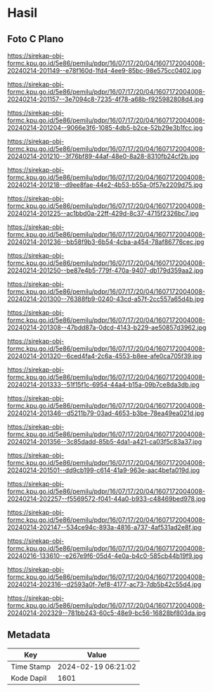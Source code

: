 # Hasil

## Foto C Plano

https://sirekap-obj-formc.kpu.go.id/5e86/pemilu/pdpr/16/07/17/20/04/1607172004008-20240214-201149--e78f160d-1fd4-4ee9-85bc-98e575cc0402.jpg

https://sirekap-obj-formc.kpu.go.id/5e86/pemilu/pdpr/16/07/17/20/04/1607172004008-20240214-201157--3e7094c8-7235-4f78-a68b-f925982808d4.jpg

https://sirekap-obj-formc.kpu.go.id/5e86/pemilu/pdpr/16/07/17/20/04/1607172004008-20240214-201204--9066e3f6-1085-4db5-b2ce-52b29e3b1fcc.jpg

https://sirekap-obj-formc.kpu.go.id/5e86/pemilu/pdpr/16/07/17/20/04/1607172004008-20240214-201210--3f76bf89-44af-48e0-8a28-8310fb24cf2b.jpg

https://sirekap-obj-formc.kpu.go.id/5e86/pemilu/pdpr/16/07/17/20/04/1607172004008-20240214-201218--d9ee8fae-44e2-4b53-b55a-0f57e2209d75.jpg

https://sirekap-obj-formc.kpu.go.id/5e86/pemilu/pdpr/16/07/17/20/04/1607172004008-20240214-201225--ac1bbd0a-22ff-429d-8c37-4715f2326bc7.jpg

https://sirekap-obj-formc.kpu.go.id/5e86/pemilu/pdpr/16/07/17/20/04/1607172004008-20240214-201236--bb58f9b3-6b54-4cba-a454-78af86776cec.jpg

https://sirekap-obj-formc.kpu.go.id/5e86/pemilu/pdpr/16/07/17/20/04/1607172004008-20240214-201250--be87e4b5-779f-470a-9407-db179d359aa2.jpg

https://sirekap-obj-formc.kpu.go.id/5e86/pemilu/pdpr/16/07/17/20/04/1607172004008-20240214-201300--76388fb9-0240-43cd-a57f-2cc557a65d4b.jpg

https://sirekap-obj-formc.kpu.go.id/5e86/pemilu/pdpr/16/07/17/20/04/1607172004008-20240214-201308--47bdd87a-0dcd-4143-b229-ae50857d3962.jpg

https://sirekap-obj-formc.kpu.go.id/5e86/pemilu/pdpr/16/07/17/20/04/1607172004008-20240214-201320--6ced4fa4-2c6a-4553-b8ee-afe0ca705f39.jpg

https://sirekap-obj-formc.kpu.go.id/5e86/pemilu/pdpr/16/07/17/20/04/1607172004008-20240214-201333--51f15f1c-6954-44a4-b15a-09b7ce8da3db.jpg

https://sirekap-obj-formc.kpu.go.id/5e86/pemilu/pdpr/16/07/17/20/04/1607172004008-20240214-201346--d5211b79-03ad-4653-b3be-78ea49ea021d.jpg

https://sirekap-obj-formc.kpu.go.id/5e86/pemilu/pdpr/16/07/17/20/04/1607172004008-20240214-201356--3c85dadd-85b5-4da1-a421-ca03f5c83a37.jpg

https://sirekap-obj-formc.kpu.go.id/5e86/pemilu/pdpr/16/07/17/20/04/1607172004008-20240214-201501--dd9cb199-c614-41a9-963e-aac4befa019d.jpg

https://sirekap-obj-formc.kpu.go.id/5e86/pemilu/pdpr/16/07/17/20/04/1607172004008-20240214-202257--f5569572-f041-44a0-b933-c48469bed978.jpg

https://sirekap-obj-formc.kpu.go.id/5e86/pemilu/pdpr/16/07/17/20/04/1607172004008-20240214-202147--534ce94c-893a-4816-a737-4af531ad2e8f.jpg

https://sirekap-obj-formc.kpu.go.id/5e86/pemilu/pdpr/16/07/17/20/04/1607172004008-20240216-133610--e267e9f6-05d4-4e0a-b4c0-585cb44b19f9.jpg

https://sirekap-obj-formc.kpu.go.id/5e86/pemilu/pdpr/16/07/17/20/04/1607172004008-20240214-202316--d2593a0f-7ef8-4177-ac73-7db5b42c55d4.jpg

https://sirekap-obj-formc.kpu.go.id/5e86/pemilu/pdpr/16/07/17/20/04/1607172004008-20240214-202329--781bb243-60c5-48e9-bc56-16828bf803da.jpg


## Metadata

| Key        | Value               |
| ---------- | ------------------- |
| Time Stamp | 2024-02-19 06:21:02 |
| Kode Dapil | 1601                |



